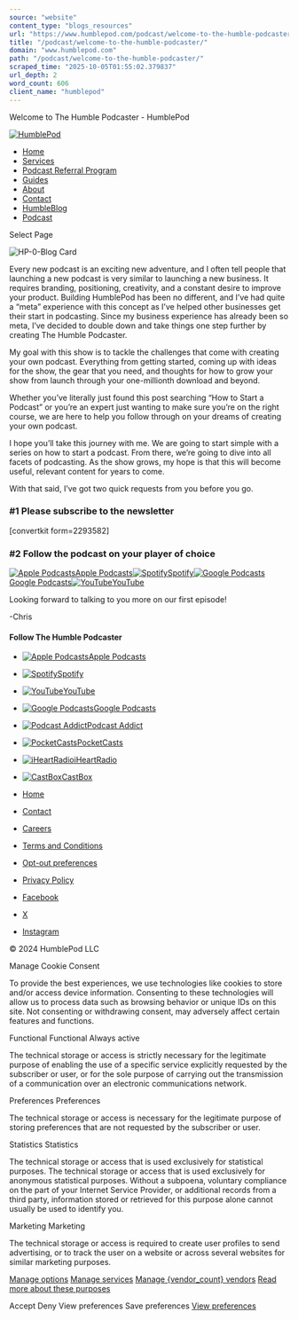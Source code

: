 ```yaml
---
source: "website"
content_type: "blogs_resources"
url: "https://www.humblepod.com/podcast/welcome-to-the-humble-podcaster/"
title: "/podcast/welcome-to-the-humble-podcaster/"
domain: "www.humblepod.com"
path: "/podcast/welcome-to-the-humble-podcaster/"
scraped_time: "2025-10-05T01:55:02.379837"
url_depth: 2
word_count: 606
client_name: "humblepod"
---
```


Welcome to The Humble Podcaster - HumblePod

[![HumblePod](https://www.humblepod.com/wp-content/uploads/2020/08/humblepod-shade.png)](https://www.humblepod.com/)

*   [Home](https://www.humblepod.com/)
*   [Services](https://www.humblepod.com/our-services/)
*   [Podcast Referral Program](https://www.humblepod.com/our-services/podcast-referral-program/)
*   [Guides](https://www.humblepod.com/guides/)
*   [About](https://www.humblepod.com/about/)
*   [Contact](https://www.humblepod.com/contact/)
*   [HumbleBlog](https://www.humblepod.com/humbleblog/)
*   [Podcast](https://www.humblepod.com/podcast/)

Select Page

![](https://i0.wp.com/www.humblepod.com/wp-content/uploads/2021/05/HP-0-Blog-Card.png?fit=1200%2C628&ssl=1 "HP-0-Blog Card")

Every new podcast is an exciting new adventure, and I often tell people that launching a new podcast is very similar to launching a new business. It requires branding, positioning, creativity, and a constant desire to improve your product. Building HumblePod has been no different, and I’ve had quite a “meta” experience with this concept as I’ve helped other businesses get their start in podcasting. Since my business experience has already been so meta, I’ve decided to double down and take things one step further by creating The Humble Podcaster.

My goal with this show is to tackle the challenges that come with creating your own podcast. Everything from getting started, coming up with ideas for the show, the gear that you need, and thoughts for how to grow your show from launch through your one-millionth download and beyond.

Whether you’ve literally just found this post searching “How to Start a Podcast” or you’re an expert just wanting to make sure you’re on the right course, we are here to help you follow through on your dreams of creating your own podcast.

I hope you’ll take this journey with me. We are going to start simple with a series on how to start a podcast. From there, we’re going to dive into all facets of podcasting. As the show grows, my hope is that this will become useful, relevant content for years to come.

With that said, I’ve got two quick requests from you before you go.

### #1 Please subscribe to the newsletter

\[convertkit form=2293582\]

### #2 Follow the podcast on your player of choice

[![Apple Podcasts](https://www.humblepod.com/wp-content/plugins/podcast-subscribe-buttons/assets/img/icons/Apple-Podcasts.svg)Apple Podcasts](https://podcasts.apple.com/us/podcast/the-humble-podcaster/id1567655950)[![Spotify](https://www.humblepod.com/wp-content/plugins/podcast-subscribe-buttons/assets/img/icons/Spotify.svg)Spotify](https://open.spotify.com/show/48p3I9h5QGSXuLacFRbqHu)[![Google Podcasts](https://i0.wp.com/www.humblepod.com/wp-content/plugins/podcast-subscribe-buttons/assets/img/icons/Google-Podcasts.png?w=1080&ssl=1)Google Podcasts](https://podcasts.google.com/feed/aHR0cHM6Ly9vbW55LmZtL3Nob3dzL3RoZS1odW1ibGUtcG9kY2FzdGVyL3BsYXlsaXN0cy9wb2RjYXN0LnJzcw)[![YouTube](https://www.humblepod.com/wp-content/plugins/podcast-subscribe-buttons/assets/img/icons/YouTube.svg)YouTube](https://www.youtube.com/channel/UC06tmkKSYu7RPG3bvkqqqfw?sub_confirmation=1%20)

Looking forward to talking to you more on our first episode!

\-Chris

#### Follow The Humble Podcaster

*   [![Apple Podcasts](https://www.humblepod.com/wp-content/plugins/podcast-subscribe-buttons/assets/img/icons/Apple-Podcasts.svg)Apple Podcasts](https://podcasts.apple.com/us/podcast/the-humble-podcaster/id1567655950)
*   [![Spotify](https://www.humblepod.com/wp-content/plugins/podcast-subscribe-buttons/assets/img/icons/Spotify.svg)Spotify](https://open.spotify.com/show/48p3I9h5QGSXuLacFRbqHu)
*   [![YouTube](https://www.humblepod.com/wp-content/plugins/podcast-subscribe-buttons/assets/img/icons/YouTube.svg)YouTube](https://www.youtube.com/channel/UC06tmkKSYu7RPG3bvkqqqfw?sub_confirmation=1%20)
*   [![Google Podcasts](https://i0.wp.com/www.humblepod.com/wp-content/plugins/podcast-subscribe-buttons/assets/img/icons/Google-Podcasts.png?w=1080&ssl=1)Google Podcasts](https://podcasts.google.com/feed/aHR0cHM6Ly9vbW55LmZtL3Nob3dzL3RoZS1odW1ibGUtcG9kY2FzdGVyL3BsYXlsaXN0cy9wb2RjYXN0LnJzcw)
*   [![Podcast Addict](https://www.humblepod.com/wp-content/plugins/podcast-subscribe-buttons/assets/img/icons/Podcast-Addict.svg)Podcast Addict](https://podcastaddict.com/podcast/the-humble-podcaster/3338004)
*   [![PocketCasts](https://www.humblepod.com/wp-content/plugins/podcast-subscribe-buttons/assets/img/icons/PocketCasts.svg)PocketCasts](https://pca.st/sphrd7n8)
*   [![iHeartRadio](https://www.humblepod.com/wp-content/plugins/podcast-subscribe-buttons/assets/img/icons/iHeartRadio.svg)iHeartRadio](https://www.iheart.com/podcast/269-the-humble-podcaster-82547020/)
*   [![CastBox](https://www.humblepod.com/wp-content/plugins/podcast-subscribe-buttons/assets/img/icons/CastBox.svg)CastBox](https://castbox.fm/channel/id4133035)

*   [Home](https://www.humblepod.com/)
*   [Contact](https://www.humblepod.com/contact/)
*   [Careers](https://www.humblepod.com/careers/)
*   [Terms and Conditions](https://www.humblepod.com/terms-and-conditions/)
*   [Opt-out preferences](https://www.humblepod.com/opt-out-preferences/)
*   [Privacy Policy](https://www.humblepod.com/privacy-policy/)

*   [Facebook](https://www.facebook.com/HumblePod)
*   [X](https://twitter.com/HumblePod)
*   [Instagram](https://www.instagram.com/humblepod/)

© 2024 HumblePod LLC

Manage Cookie Consent

To provide the best experiences, we use technologies like cookies to store and/or access device information. Consenting to these technologies will allow us to process data such as browsing behavior or unique IDs on this site. Not consenting or withdrawing consent, may adversely affect certain features and functions.

Functional  Functional Always active

The technical storage or access is strictly necessary for the legitimate purpose of enabling the use of a specific service explicitly requested by the subscriber or user, or for the sole purpose of carrying out the transmission of a communication over an electronic communications network.

Preferences  Preferences

The technical storage or access is necessary for the legitimate purpose of storing preferences that are not requested by the subscriber or user.

Statistics  Statistics

The technical storage or access that is used exclusively for statistical purposes. The technical storage or access that is used exclusively for anonymous statistical purposes. Without a subpoena, voluntary compliance on the part of your Internet Service Provider, or additional records from a third party, information stored or retrieved for this purpose alone cannot usually be used to identify you.

Marketing  Marketing

The technical storage or access is required to create user profiles to send advertising, or to track the user on a website or across several websites for similar marketing purposes.

[Manage options](#) [Manage services](#) [Manage {vendor\_count} vendors](#) [Read more about these purposes](https://cookiedatabase.org/tcf/purposes/)

Accept Deny View preferences Save preferences [View preferences](#)